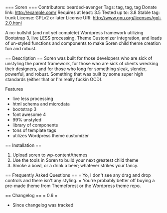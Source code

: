 === Soren ===
Contributors: bearded-avenger
Tags: tag, tag, tag
Donate link: http://example.com/
Requires at least: 3.5
Tested up to: 3.8
Stable tag: trunk
License: GPLv2 or later
License URI: http://www.gnu.org/licenses/gpl-2.0.html

A no-bullshit (and not yet complete) Wordpress framework utilizing Bootstrap 3, live LESS processing, Theme Customizer integration, and loads of un-styled functions and components to make Soren child theme creation fun and robust.

== Description ==
Soren was built for those developers who are sick of unstyling the parent framework, for those who are sick of clients wrecking their designers, and for those who long for something sleak, slender, powerful, and robust. Something that was built by some super high standards (either that or I'm really fuckin OCD).

Features

* live less processing
* html schema and microdata
* bootstrap 3
* font awesome 4
* 99% unstyled
* library of components
* tons of template tags
* utilizes Wordpress theme customizer


== Installation ==
1. Upload soren to wp-content/themes
2. Use the tools in Soren to build your next greatest child theme
3. Smoke a bowl, or a drink a beer; whatever strikes your fancy.

== Frequently Asked Questions ==
= Yo, I don't see any drag and drop controls and there isn't any styling. =
You're probably better off buying a pre-made theme from Themeforest or the Wordpress theme repo.


== Changelog ==
= 0.6 =
* Since changelog was tracked